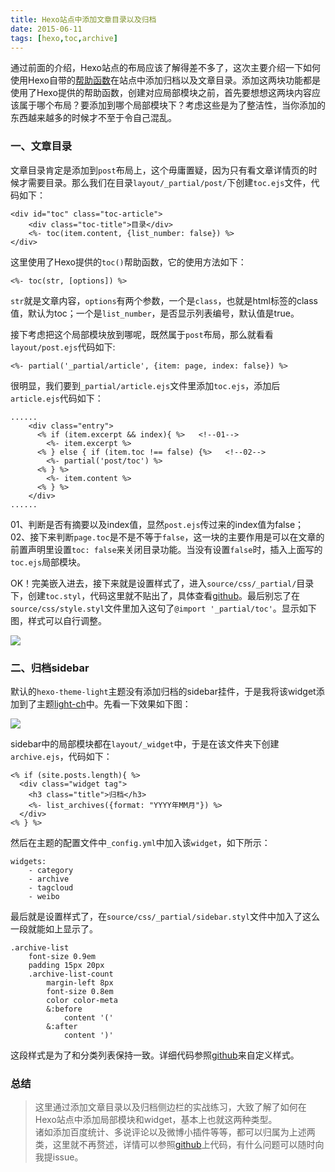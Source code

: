 ```yaml
---
title: Hexo站点中添加文章目录以及归档
date: 2015-06-11
tags: [hexo,toc,archive]
---
```


通过前面的介绍，Hexo站点的布局应该了解得差不多了，这次主要介绍一下如何使用Hexo自带的[帮助函数](https://hexo.io/zh-cn/docs/helpers.html)在站点中添加归档以及文章目录。添加这两块功能都是使用了Hexo提供的帮助函数，创建对应局部模块之前，首先要想想这两块内容应该属于哪个布局？要添加到哪个局部模块下？考虑这些是为了整洁性，当你添加的东西越来越多的时候才不至于令自己混乱。
<!-- more -->
### 一、文章目录
文章目录肯定是添加到`post`布局上，这个毋庸置疑，因为只有看文章详情页的时候才需要目录。那么我们在目录`layout/_partial/post/`下创建`toc.ejs`文件，代码如下：

```
<div id="toc" class="toc-article">
	<div class="toc-title">目录</div>
	<%- toc(item.content, {list_number: false}) %>
</div>
```
这里使用了Hexo提供的`toc()`帮助函数，它的使用方法如下：

	<%- toc(str, [options]) %>
	
`str`就是文章内容，`options`有两个参数，一个是`class`，也就是html标签的class值，默认为toc；一个是`list_number`，是否显示列表编号，默认值是true。

接下考虑把这个局部模块放到哪呢，既然属于`post`布局，那么就看看`layout/post.ejs`代码如下:

	<%- partial('_partial/article', {item: page, index: false}) %>

很明显，我们要到`_partial/article.ejs`文件里添加`toc.ejs`，添加后`article.ejs`代码如下：

```
......
    <div class="entry">
      <% if (item.excerpt && index){ %>   <!--01-->
        <%- item.excerpt %>
      <% } else { if (item.toc !== false) {%>   <!--02-->
        <%- partial('post/toc') %>
      <% } %>
        <%- item.content %>
      <% } %>
    </div>
......

```

01、判断是否有摘要以及index值，显然`post.ejs`传过来的index值为false；
02、接下来判断`page.toc`是不是不等于`false`，这一块的主要作用是可以在文章的前置声明里设置`toc: false`来关闭目录功能。当没有设置`false`时，插入上面写的`toc.ejs`局部模块。

OK！完美嵌入进去，接下来就是设置样式了，进入`source/css/_partial/`目录下，创建`toc.styl`，代码这里就不贴出了，具体查看[github](https://github.com/pengloo53/light-ch)。最后别忘了在`source/css/style.styl`文件里加入这句了`@import '_partial/toc'`。显示如下图，样式可以自行调整。

![](/image/hexo/toc01.jpg)

### 二、归档sidebar
默认的`hexo-theme-light`主题没有添加归档的sidebar挂件，于是我将该widget添加到了主题[light-ch](https://github.com/pengloo53/light-ch)中。先看一下效果如下图：

![](/image/hexo/archive01.png)

sidebar中的局部模块都在`layout/_widget`中，于是在该文件夹下创建`archive.ejs`，代码如下：

```
<% if (site.posts.length){ %>
  <div class="widget tag">
    <h3 class="title">归档</h3>
	<%- list_archives({format: "YYYY年MM月"}) %>
  </div>
<% } %>
```

然后在主题的配置文件中`_config.yml`中加入该`widget`，如下所示：

	widgets:
		- category
		- archive
		- tagcloud
		- weibo

最后就是设置样式了，在`source/css/_partial/sidebar.styl`文件中加入了这么一段就能如上显示了。

```
.archive-list
	font-size 0.9em
	padding 15px 20px 
	.archive-list-count
		margin-left 8px
		font-size 0.8em
		color color-meta
		&:before
			content '('
		&:after
			content ')'
```
这段样式是为了和分类列表保持一致。详细代码参照[github](https://github.com/pengloo53/light-ch)来自定义样式。

### 总结
> 这里通过添加文章目录以及归档侧边栏的实战练习，大致了解了如何在Hexo站点中添加局部模块和widget，基本上也就这两种类型。  
诸如添加百度统计、多说评论以及微博小插件等等，都可以归属为上述两类，这里就不再赘述，详情可以参照[github](https://github.com/pengloo53/light-ch)上代码，有什么问题可以随时向我提issue。